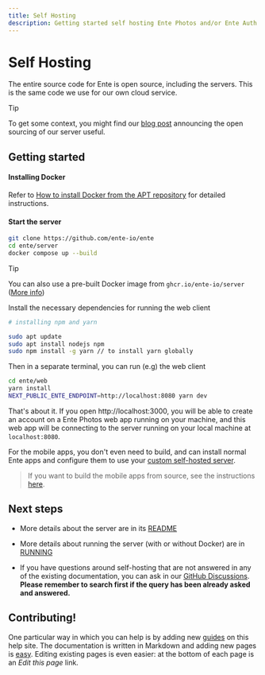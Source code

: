```yaml
---
title: Self Hosting
description: Getting started self hosting Ente Photos and/or Ente Auth
---
```


# Self Hosting

The entire source code for Ente is open source, including the servers. This is
the same code we use for our own cloud service.

> [!TIP]
>
> To get some context, you might find our
> [blog post](https://ente.io/blog/open-sourcing-our-server/) announcing the
> open sourcing of our server useful.

## Getting started

#### Installing Docker

Refer to
[How to install Docker from the APT repository](https://docs.docker.com/engine/install/ubuntu/#install-using-the-repository)
for detailed instructions.

#### Start the server

```sh
git clone https://github.com/ente-io/ente
cd ente/server
docker compose up --build
```

> [!TIP]
>
> You can also use a pre-built Docker image from `ghcr.io/ente-io/server`
> ([More info](https://github.com/ente-io/ente/blob/main/server/docs/docker.md))

Install the necessary dependencies for running the web client

```sh
# installing npm and yarn

sudo apt update
sudo apt install nodejs npm
sudo npm install -g yarn // to install yarn globally
```

Then in a separate terminal, you can run (e.g) the web client

```sh
cd ente/web
yarn install
NEXT_PUBLIC_ENTE_ENDPOINT=http://localhost:8080 yarn dev
```

That's about it. If you open http://localhost:3000, you will be able to create
an account on a Ente Photos web app running on your machine, and this web app
will be connecting to the server running on your local machine at
`localhost:8080`.

For the mobile apps, you don't even need to build, and can install normal Ente
apps and configure them to use your
[custom self-hosted server](guides/custom-server/).

> If you want to build the mobile apps from source, see the instructions
> [here](guides/mobile-build).

## Next steps

- More details about the server are in its
  [README](https://github.com/ente-io/ente/tree/main/server#readme)

- More details about running the server (with or without Docker) are in
  [RUNNING](https://github.com/ente-io/ente/blob/main/server/RUNNING.md)

- If you have questions around self-hosting that are not answered in any of the
  existing documentation, you can ask in our
  [GitHub Discussions](https://github.com/ente-io/ente/discussions). **Please
  remember to search first if the query has been already asked and answered.**

## Contributing!

One particular way in which you can help is by adding new [guides](guides/) on
this help site. The documentation is written in Markdown and adding new pages is
[easy](https://github.com/ente-io/ente/tree/main/docs#readme). Editing existing
pages is even easier: at the bottom of each page is an _Edit this page_ link.
